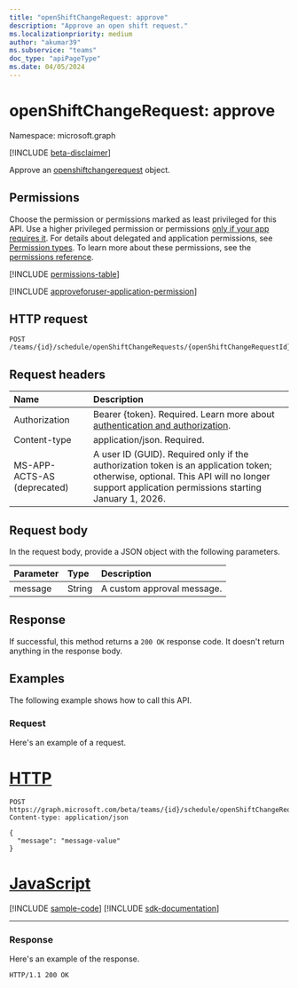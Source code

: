 ```yaml
---
title: "openShiftChangeRequest: approve"
description: "Approve an open shift request."
ms.localizationpriority: medium
author: "akumar39"
ms.subservice: "teams"
doc_type: "apiPageType"
ms.date: 04/05/2024
---
```


# openShiftChangeRequest: approve

Namespace: microsoft.graph

[!INCLUDE [beta-disclaimer](../../includes/beta-disclaimer.md)]

Approve an [openshiftchangerequest](../resources/openshiftchangerequest.md) object.

## Permissions

Choose the permission or permissions marked as least privileged for this API. Use a higher privileged permission or permissions [only if your app requires it](/graph/permissions-overview#best-practices-for-using-microsoft-graph-permissions). For details about delegated and application permissions, see [Permission types](/graph/permissions-overview#permission-types). To learn more about these permissions, see the [permissions reference](/graph/permissions-reference).

<!-- { "blockType": "permissions", "name": "openshiftchangerequest_approve" } -->
[!INCLUDE [permissions-table](../includes/permissions/openshiftchangerequest-approve-permissions.md)]

[!INCLUDE [approveforuser-application-permission](../includes/approveforuser-application-permission.md)]

## HTTP request

<!-- { "blockType": "ignored" } -->

```http
POST /teams/{id}/schedule/openShiftChangeRequests/{openShiftChangeRequestId}/approve
```

## Request headers

| Name          | Description   |
|:--------------|:--------------|
|Authorization|Bearer {token}. Required. Learn more about [authentication and authorization](/graph/auth/auth-concepts).|
| Content-type | application/json. Required. |
| MS-APP-ACTS-AS (deprecated) | A user ID (GUID). Required only if the authorization token is an application token; otherwise, optional. This API will no longer support application permissions starting January 1, 2026.|

## Request body

In the request body, provide a JSON object with the following parameters.

| Parameter    | Type        | Description |
|:-------------|:------------|:------------|
|message|String|A custom approval message.|

## Response

If successful, this method returns a `200 OK` response code. It doesn't return anything in the response body.

## Examples

The following example shows how to call this API.

### Request

Here's an example  of a request.

# [HTTP](#tab/http)
<!-- {
  "blockType": "request",
  "name": "openshiftchangerequest_approve"
}-->

```http
POST https://graph.microsoft.com/beta/teams/{id}/schedule/openShiftChangeRequests/{openShiftChangeRequestId}/approve
Content-type: application/json

{
  "message": "message-value"
}
```

# [JavaScript](#tab/javascript)
[!INCLUDE [sample-code](../includes/snippets/javascript/openshiftchangerequest-approve-javascript-snippets.md)]
[!INCLUDE [sdk-documentation](../includes/snippets/snippets-sdk-documentation-link.md)]

---

### Response

Here's an example  of the response.
<!-- {
  "blockType": "response"
} -->

```http
HTTP/1.1 200 OK
```

<!-- uuid: 16cd6b66-4b1a-43a1-adaf-3a886856ed98
2019-02-04 14:57:30 UTC -->
<!-- {
  "type": "#page.annotation",
  "description": "openShiftChangeRequest: approve",
  "keywords": "",
  "section": "documentation",
  "tocPath": ""
}-->


